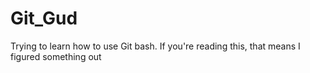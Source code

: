 # Git_Gud
Trying to learn how to use Git bash. If you're reading this, that means I figured something out